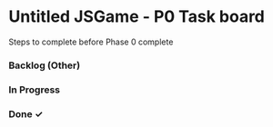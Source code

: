 # Untitled JSGame - P0 Task board

Steps to complete before Phase 0 complete

### Backlog (Other)


### In Progress


### Done ✓


